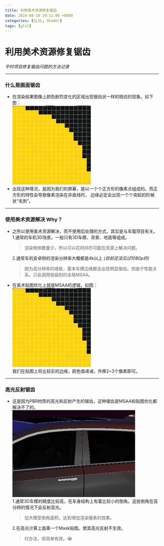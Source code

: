 ```yaml
---
title: 利用美术资源修复锯齿
date: 2024-08-18 20:11:00 +0800
categories: [GLSL, Shader]
tags: [glsl]    
---
```


# 利用美术资源修复锯齿

*平时项目修复锯齿问题的方法记录*

---


### 什么是画面锯齿


- 在渲染结果图像上颜色剧烈变化的区域出现锯齿状一样的斑纹的现象。如下图：   
![画面锯齿](/assets/img/postAssets/aliasing_1.jpg)
- 出现这种情况，是因为我们的屏幕，是以一个个正方形的像素点组成的。而正方形的特性会导致像素渲染在非直线时，
边缘必定会出现一个个突起的阶梯状“毛刺”。

---

### 使用美术资源解决 Why？

- 之所以使用美术资源解决，而不使用后处理的方式，其实是与车载项目有关。  
  1.通常的车机3D场景。一般只有3D车模、背景、地面等组成。  
  >渲染物体数量少，所以可以花时间尽可能在资源上解决问题。  

  2.通常车机安卓侧的渲染分辨率大概都是4k以上  *(目前还没见过1080p的)*
  >因为高分辨率的缘故，基本车模边缘都会出现明显锯齿。但由于性能关系。只会调用低级别的全局MSAA。
   
- 在美术贴图优化上就是MSAA的逻辑，如图：   
![贴图锯齿优化](/assets/img/postAssets/aliasing_1.jpg)  
我们在贴图上将比较实的边缘，颜色值递减，外移2~3个像素即可。

---
### 高光反射锯齿

- 这是因为PBR材质的高光和反射产生的锯齿，这种锯齿是MSAA和贴图优化都解决不了的。 
![高光锯齿](/assets/img/postAssets/aliasing_car.jpg "锯齿画面")     
  1.通常3D车模的精度比较高，在车身结构上有着比较小的倒角。这些倒角在高分辨的情况下会反射高光。   
  >加大模型倒角面积。达到增加渲染像素的效果。   
  
  2.在高光计算上面乘一个Mask贴图。使其高光反射不生效。   
  >烂办法，但简单有效。😂

